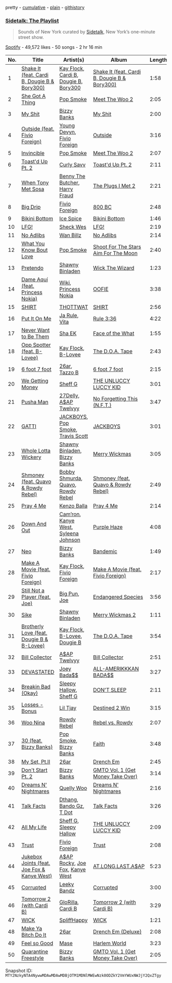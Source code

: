 pretty - [cumulative](/playlists/cumulative/37i9dQZF1DX9cjKvsL1KlZ.md) - [plain](/playlists/plain/37i9dQZF1DX9cjKvsL1KlZ) - [githistory](https://github.githistory.xyz/mackorone/spotify-playlist-archive/blob/main/playlists/plain/37i9dQZF1DX9cjKvsL1KlZ)

### [Sidetalk: The Playlist](https://open.spotify.com/playlist/37i9dQZF1DX9cjKvsL1KlZ)

> Sounds of New York curated by <a href="https://www.instagram.com/sidetalknyc/">Sidetalk</a>, New York’s one\-minute street show.

[Spotify](https://open.spotify.com/user/spotify) - 49,572 likes - 50 songs - 2 hr 16 min

| No. | Title | Artist(s) | Album | Length |
|---|---|---|---|---|
| 1 | [Shake It \(feat\. Cardi B, Dougie B & Bory300\)](https://open.spotify.com/track/0RkCnqwF8Tfl2QGPZwopyk) | [Kay Flock](https://open.spotify.com/artist/2AMeiDbfU2vonrTkpXDKUu), [Cardi B](https://open.spotify.com/artist/4kYSro6naA4h99UJvo89HB), [Dougie B](https://open.spotify.com/artist/6ykgQbKcZFy5qoKBU4YiWj), [Bory300](https://open.spotify.com/artist/77oGJAObEl8wdAUrknL1gH) | [Shake It \(feat\. Cardi B, Dougie B & Bory300\)](https://open.spotify.com/album/0Kr65MJsLayLENRXxrlW3Z) | 1:58 |
| 2 | [She Got A Thing](https://open.spotify.com/track/26CqCHDhGPFqaL9GdhuYNV) | [Pop Smoke](https://open.spotify.com/artist/0eDvMgVFoNV3TpwtrVCoTj) | [Meet The Woo 2](https://open.spotify.com/album/4MZnolldq7ciKKlbVDzLm5) | 2:05 |
| 3 | [My Shit](https://open.spotify.com/track/1HmhJrabjvTHZlkKDUzZfX) | [Bizzy Banks](https://open.spotify.com/artist/7s3eCGNZMrwUQraXlocCBv) | [My Shit](https://open.spotify.com/album/7C6YsJ2PYab0ydSTP7BQB2) | 2:00 |
| 4 | [Outside \(feat\. Fivio Foreign\)](https://open.spotify.com/track/5zbxkF1osnZlRAknPax4D9) | [Young Devyn](https://open.spotify.com/artist/5JPJZcr0m2OkOEA1pagpSb), [Fivio Foreign](https://open.spotify.com/artist/14CHVeJGrR5xgUGQFV5BVM) | [Outside](https://open.spotify.com/album/0qWG2omWgkNk3bgF7CqgEA) | 3:16 |
| 5 | [Invincible](https://open.spotify.com/track/792HwhrdO3ErRKL5yRe4Ge) | [Pop Smoke](https://open.spotify.com/artist/0eDvMgVFoNV3TpwtrVCoTj) | [Meet The Woo 2](https://open.spotify.com/album/4MZnolldq7ciKKlbVDzLm5) | 2:07 |
| 6 | [Toast'd Up Pt\. 2](https://open.spotify.com/track/1Pehz8PNPqHKxVws6XOoTV) | [Curly Savv](https://open.spotify.com/artist/3DDlyCYQLZS5OGVJ2gCK0c) | [Toast'd Up Pt\. 2](https://open.spotify.com/album/5HaU6o1D6PBpL2l8WJkj1Y) | 2:11 |
| 7 | [When Tony Met Sosa](https://open.spotify.com/track/4ahc42KacGWjE3j0DPNSK5) | [Benny The Butcher](https://open.spotify.com/artist/5Matrg5du62bXwer29cU5T), [Harry Fraud](https://open.spotify.com/artist/37ASGd4rWpHjuVonnYAN6S) | [The Plugs I Met 2](https://open.spotify.com/album/20XfOL0gmcOQhupwC2bMDj) | 2:21 |
| 8 | [Big Drip](https://open.spotify.com/track/3hbZsQXQNbPMBmgI7O0CTv) | [Fivio Foreign](https://open.spotify.com/artist/14CHVeJGrR5xgUGQFV5BVM) | [800 BC](https://open.spotify.com/album/2F8sqO6n3U3NO8t1qVLWs0) | 2:48 |
| 9 | [Bikini Bottom](https://open.spotify.com/track/27Qz0cFmMGADsniMeUwyUe) | [Ice Spice](https://open.spotify.com/artist/3LZZPxNDGDFVSIPqf4JuEf) | [Bikini Bottom](https://open.spotify.com/album/2n38ZBBmPSssEGGPgu6NPl) | 1:46 |
| 10 | [LFG!](https://open.spotify.com/track/5MsO7aTFKXvUy8ziyLZYOX) | [Sheck Wes](https://open.spotify.com/artist/2RDOrhPqAM4jzTRCEb19qX) | [LFG!](https://open.spotify.com/album/2wDbdF7U0vIfsbqZBbD72B) | 2:19 |
| 11 | [No Adlibs](https://open.spotify.com/track/03xmi6J5kE6lnr4BfokGBu) | [Wan Billz](https://open.spotify.com/artist/4ptT7PqXaXDwMBZdiOq3ge) | [No Adlibs](https://open.spotify.com/album/1AATPemo63RsvrpQMg24b0) | 2:14 |
| 12 | [What You Know Bout Love](https://open.spotify.com/track/1tkg4EHVoqnhR6iFEXb60y) | [Pop Smoke](https://open.spotify.com/artist/0eDvMgVFoNV3TpwtrVCoTj) | [Shoot For The Stars Aim For The Moon](https://open.spotify.com/album/7e7t0MCrNDcJZsPwUKjmOc) | 2:40 |
| 13 | [Pretendo](https://open.spotify.com/track/1ZRlDcwda9ipvwlYLxdZ3G) | [Shawny Binladen](https://open.spotify.com/artist/0JfrGVffhKwF36QHW9HXOL) | [Wick The Wizard](https://open.spotify.com/album/24lIwmoIuDulxSR9u5crmP) | 1:23 |
| 14 | [Dame Aquí \(feat\. Princess Nokia\)](https://open.spotify.com/track/2TLZfZT33gFzQi3GTlFG3e) | [Wiki](https://open.spotify.com/artist/78X7quh8fqAGZ42OpLmUW0), [Princess Nokia](https://open.spotify.com/artist/6lay1nwbE6hTx1jivysUAL) | [OOFIE](https://open.spotify.com/album/5Ye9kDYxIZM0LVj1M1CvC6) | 3:38 |
| 15 | [SHIRT](https://open.spotify.com/track/3umJNfPLBiNmIsDg0Ebcuy) | [THOTTWAT](https://open.spotify.com/artist/16SkmlqKt2Xf6mqurZgpdt) | [SHIRT](https://open.spotify.com/album/42t9iuzETD7RIhLQazqAIv) | 2:56 |
| 16 | [Put It On Me](https://open.spotify.com/track/0OvwzS8FX73Bw7ykMRmffU) | [Ja Rule](https://open.spotify.com/artist/1J2VVASYAamtQ3Bt8wGgA6), [Vita](https://open.spotify.com/artist/3ot6fEzKvRrCnWy5BWlnxU) | [Rule 3:36](https://open.spotify.com/album/2PIXzzS8WEzv8Ws92qspEH) | 4:22 |
| 17 | [Never Want to Be Them](https://open.spotify.com/track/3WchIwLZMo7OnQah3oVbON) | [Sha EK](https://open.spotify.com/artist/3jVAqTL4NbB88q4lj94VX9) | [Face of the What](https://open.spotify.com/album/0hA6PDNYcFeSJYj4CceZuL) | 1:55 |
| 18 | [Opp Spotter \(feat\. B\-Lovee\)](https://open.spotify.com/track/5KPeT0pL0rK6x8fesfvcGs) | [Kay Flock](https://open.spotify.com/artist/2AMeiDbfU2vonrTkpXDKUu), [B\-Lovee](https://open.spotify.com/artist/7hf5PZjVOqTQ2id3PF7I5Y) | [The D.O.A\. Tape](https://open.spotify.com/album/5DMfgmlbRD0HeUi5QQgOAD) | 2:43 |
| 19 | [6 foot 7 foot](https://open.spotify.com/track/5NmzosNjAiwHUXxi3jfOy2) | [26ar](https://open.spotify.com/artist/5Juzk12OF6455izbnUr10x), [Tazzo B](https://open.spotify.com/artist/6xq21H5LtfKGLHs8LRsdkG) | [6 foot 7 foot](https://open.spotify.com/album/42WX64EFrVX9hMaguk1TqT) | 2:15 |
| 20 | [We Getting Money](https://open.spotify.com/track/4B1HkmoPxGnIiovU1iy4IL) | [Sheff G](https://open.spotify.com/artist/1tG7s7S4sq2eFFW0QZyLbm) | [THE UNLUCCY LUCCY KID](https://open.spotify.com/album/3Xvvi8uwGnuj9nF7fr2h39) | 3:01 |
| 21 | [Pusha Man](https://open.spotify.com/track/5qNqTVBAbtPRKH3KHiUAu8) | [27Delly](https://open.spotify.com/artist/17Y9T6RYbruDp0XDIMB6xT), [A$AP Twelvyy](https://open.spotify.com/artist/0tPjSrb43a58uznKru1k2P) | [No Forgetting This \(N.F.T.\)](https://open.spotify.com/album/4SsPpuTKIGKbZPJWkjLkIe) | 3:47 |
| 22 | [GATTI](https://open.spotify.com/track/40mjsnRjCpycdUw3xhS20g) | [JACKBOYS](https://open.spotify.com/artist/7A8S43ryYdbWpJKeHRZRcq), [Pop Smoke](https://open.spotify.com/artist/0eDvMgVFoNV3TpwtrVCoTj), [Travis Scott](https://open.spotify.com/artist/0Y5tJX1MQlPlqiwlOH1tJY) | [JACKBOYS](https://open.spotify.com/album/1Sf8GsXG32t0jNrX11xqWx) | 3:01 |
| 23 | [Whole Lotta Wickery](https://open.spotify.com/track/5EqD4DdoK0FGgsSMP9HORW) | [Shawny Binladen](https://open.spotify.com/artist/0JfrGVffhKwF36QHW9HXOL), [Bizzy Banks](https://open.spotify.com/artist/7s3eCGNZMrwUQraXlocCBv) | [Merry Wickmas](https://open.spotify.com/album/7maLkOMxNNkoHbVE8VWVka) | 3:05 |
| 24 | [Shmoney \(feat\. Quavo & Rowdy Rebel\)](https://open.spotify.com/track/10TaZTWBzpWwDTVlsfXzMf) | [Bobby Shmurda](https://open.spotify.com/artist/34Y0ldeyUv7jBvukWOGASO), [Quavo](https://open.spotify.com/artist/0VRj0yCOv2FXJNP47XQnx5), [Rowdy Rebel](https://open.spotify.com/artist/6LXRvV2OAtXF7685fzh3mj) | [Shmoney \(feat\. Quavo & Rowdy Rebel\)](https://open.spotify.com/album/5npQCHNuLe3ydFr1bx4sib) | 2:49 |
| 25 | [Pray 4 Me](https://open.spotify.com/track/1wDAnC2XbwoDwbOpowab5H) | [Kenzo Balla](https://open.spotify.com/artist/7J7r6Srf58AAPsTJrEXMCp) | [Pray 4 Me](https://open.spotify.com/album/0mipBFGRTFVyKeCupIXgly) | 2:14 |
| 26 | [Down And Out](https://open.spotify.com/track/5mEwhCsqadBZIE7SSrv1gC) | [Cam’ron](https://open.spotify.com/artist/7iMvwE8qANp3aIfAGKEAwS), [Kanye West](https://open.spotify.com/artist/5K4W6rqBFWDnAN6FQUkS6x), [Syleena Johnson](https://open.spotify.com/artist/1lE6SEy8f84Zhjvp7r8yTD) | [Purple Haze](https://open.spotify.com/album/4k6ci0PJUSV8CeQDTBfm44) | 4:08 |
| 27 | [Neo](https://open.spotify.com/track/5LC0t1RQcxwO1cyLnmPPxX) | [Bizzy Banks](https://open.spotify.com/artist/7s3eCGNZMrwUQraXlocCBv) | [Bandemic](https://open.spotify.com/album/1k0h2GG20oGhgNVCKhOopz) | 1:49 |
| 28 | [Make A Movie \(feat\. Fivio Foreign\)](https://open.spotify.com/track/6fDlAcex9PxMcvw4eiZjLq) | [Kay Flock](https://open.spotify.com/artist/2AMeiDbfU2vonrTkpXDKUu), [Fivio Foreign](https://open.spotify.com/artist/14CHVeJGrR5xgUGQFV5BVM) | [Make A Movie \(feat\. Fivio Foreign\)](https://open.spotify.com/album/4HFKc1vf00ooiAXuPIf5xv) | 2:17 |
| 29 | [Still Not a Player \(feat\. Joe\)](https://open.spotify.com/track/5kWShBA43yNFBzHk7g1Mtd) | [Big Pun](https://open.spotify.com/artist/2Xu7q46Hf02xOoEIm4E1Qs), [Joe](https://open.spotify.com/artist/3zTOe1BtyTkwNvYZOxXktX) | [Endangered Species](https://open.spotify.com/album/4Dj07YyIWIvo3dUYinvqvR) | 3:56 |
| 30 | [Sike](https://open.spotify.com/track/5Lp8hAVrPUDn3CuuBP5W0F) | [Shawny Binladen](https://open.spotify.com/artist/0JfrGVffhKwF36QHW9HXOL) | [Merry Wickmas 2](https://open.spotify.com/album/41u5LevaGxYvQAavEby3jC) | 1:11 |
| 31 | [Brotherly Love \(feat\. Dougie B & B\-Lovee\)](https://open.spotify.com/track/34YnZOLkvAxH6K7ZXutHOo) | [Kay Flock](https://open.spotify.com/artist/2AMeiDbfU2vonrTkpXDKUu), [B\-Lovee](https://open.spotify.com/artist/7hf5PZjVOqTQ2id3PF7I5Y), [Dougie B](https://open.spotify.com/artist/6ykgQbKcZFy5qoKBU4YiWj) | [The D.O.A\. Tape](https://open.spotify.com/album/5DMfgmlbRD0HeUi5QQgOAD) | 3:54 |
| 32 | [Bill Collector](https://open.spotify.com/track/1mK4BOz3QISKVDzEuapWlj) | [A$AP Twelvyy](https://open.spotify.com/artist/0tPjSrb43a58uznKru1k2P) | [Bill Collector](https://open.spotify.com/album/5hIwDv7vnaEoa2NWy6kk9d) | 2:51 |
| 33 | [DEVASTATED](https://open.spotify.com/track/4PnNzWe1LJoAMD5j5RHpI0) | [Joey Bada$$](https://open.spotify.com/artist/2P5sC9cVZDToPxyomzF1UH) | [ALL\-AMERIKKKAN BADA$$](https://open.spotify.com/album/2ZmDoyNYarmubD4vTfwh6g) | 3:27 |
| 34 | [Breakin Bad \(Okay\)](https://open.spotify.com/track/2KMPEI406H9G8UqiWDfuTK) | [Sleepy Hallow](https://open.spotify.com/artist/6EPlBSH2RSiettczlz7ihV), [Sheff G](https://open.spotify.com/artist/1tG7s7S4sq2eFFW0QZyLbm) | [DON'T SLEEP](https://open.spotify.com/album/0giyK2LuJ6wcfVN2QXDIlB) | 2:11 |
| 35 | [Losses \- Bonus](https://open.spotify.com/track/71sCy1XpXl9rxTEu4XIPcR) | [Lil Tjay](https://open.spotify.com/artist/6jGMq4yGs7aQzuGsMgVgZR) | [Destined 2 Win](https://open.spotify.com/album/3MEKpJ7wSSp6Z661ThjrUJ) | 3:15 |
| 36 | [Woo Nina](https://open.spotify.com/track/5h0Z4h27VDrbaZOzjOi9nB) | [Rowdy Rebel](https://open.spotify.com/artist/6LXRvV2OAtXF7685fzh3mj) | [Rebel vs\. Rowdy](https://open.spotify.com/album/0zxvDMvFNW7h9JQb4oq2eS) | 2:07 |
| 37 | [30 \(feat\. Bizzy Banks\)](https://open.spotify.com/track/24YG5Z8Of1VHovrfXsbvCZ) | [Pop Smoke](https://open.spotify.com/artist/0eDvMgVFoNV3TpwtrVCoTj), [Bizzy Banks](https://open.spotify.com/artist/7s3eCGNZMrwUQraXlocCBv) | [Faith](https://open.spotify.com/album/2MlT9dGKoGH2hsfcz7UUXL) | 3:48 |
| 38 | [My Set, Pt.II](https://open.spotify.com/track/5OTiGat69zVXnW982TbgIQ) | [26ar](https://open.spotify.com/artist/5Juzk12OF6455izbnUr10x) | [Drench Em](https://open.spotify.com/album/5S5RHz9pTEe4P632bBiAmD) | 2:45 |
| 39 | [Don't Start Pt\. 2](https://open.spotify.com/track/4J1CPErx9yCZFirUXAxQVp) | [Bizzy Banks](https://open.spotify.com/artist/7s3eCGNZMrwUQraXlocCBv) | [GMTO Vol\. 1 \(Get Money Take Over\)](https://open.spotify.com/album/4UDPZgxZy3VnIFQ8os0G29) | 3:14 |
| 40 | [Dreams N' Nightmares](https://open.spotify.com/track/6q8UIzUSII0Nw62S1IBOIg) | [Quelly Woo](https://open.spotify.com/artist/5PPetvBg4hGBkco4Y267hd) | [Dreams N' Nightmares](https://open.spotify.com/album/4CdqgQybE89xHoIgFYfLnU) | 2:16 |
| 41 | [Talk Facts](https://open.spotify.com/track/7nCuL6OjPaQERu3unCv5Xc) | [Dthang](https://open.spotify.com/artist/2THPifY3pg9crvJrg9yOzr), [Bando Gz](https://open.spotify.com/artist/7yFeIyZWWftVpx9huDIxvh), [T Dot](https://open.spotify.com/artist/4Lt8by3K29vseH2bTZNx0p) | [Talk Facts](https://open.spotify.com/album/52K5mC4r0jHV6H8D2HXFLy) | 3:26 |
| 42 | [All My Life](https://open.spotify.com/track/3wsYSS0TEI5ERTuDNfiU7t) | [Sheff G](https://open.spotify.com/artist/1tG7s7S4sq2eFFW0QZyLbm), [Sleepy Hallow](https://open.spotify.com/artist/6EPlBSH2RSiettczlz7ihV) | [THE UNLUCCY LUCCY KID](https://open.spotify.com/album/3Xvvi8uwGnuj9nF7fr2h39) | 2:09 |
| 43 | [Trust](https://open.spotify.com/track/4VqFPmogUJw9NHBKxUKtiw) | [Fivio Foreign](https://open.spotify.com/artist/14CHVeJGrR5xgUGQFV5BVM) | [Trust](https://open.spotify.com/album/4P3x3MxVxNUBN0y7z98RC3) | 2:08 |
| 44 | [Jukebox Joints \(feat\. Joe Fox & Kanye West\)](https://open.spotify.com/track/2gAGWaK4wvt2xrFUlR4mK8) | [A$AP Rocky](https://open.spotify.com/artist/13ubrt8QOOCPljQ2FL1Kca), [Joe Fox](https://open.spotify.com/artist/2Dbnk0YRTPpKu46XzMf9nu), [Kanye West](https://open.spotify.com/artist/5K4W6rqBFWDnAN6FQUkS6x) | [AT.LONG.LAST.A$AP](https://open.spotify.com/album/3arNdjotCvtiiLFfjKngMc) | 5:23 |
| 45 | [Corrupted](https://open.spotify.com/track/4gPP2pnJsOb4fW198ngy8n) | [Leeky Bandz](https://open.spotify.com/artist/08UUGGbQJQENS4gOd6VU00) | [Corrupted](https://open.spotify.com/album/6DjII1bWG83jqB6LjBZFAb) | 3:00 |
| 46 | [Tomorrow 2 \(with Cardi B\)](https://open.spotify.com/track/7KXVIAuw3m2hxZanrpSXS3) | [GloRilla](https://open.spotify.com/artist/2qoQgPAilErOKCwE2Y8wOG), [Cardi B](https://open.spotify.com/artist/4kYSro6naA4h99UJvo89HB) | [Tomorrow 2 \(with Cardi B\)](https://open.spotify.com/album/5o1xUBd8aM7qFhjlBXiIpb) | 3:29 |
| 47 | [WICK](https://open.spotify.com/track/3hhTeIwULQvxl3GaeJJ1o2) | [SpliffHappy](https://open.spotify.com/artist/5K8DPehdUSrqBsICbIxDOR) | [WICK](https://open.spotify.com/album/7AUyTx5Ku4MvA4enIW2PZ3) | 1:21 |
| 48 | [Make Ya Bitch Do It](https://open.spotify.com/track/5FMGoiWhqEsDMXdzyYKVpV) | [26ar](https://open.spotify.com/artist/5Juzk12OF6455izbnUr10x) | [Drench Em \(Deluxe\)](https://open.spotify.com/album/6h8qPgYAhUV7tIIuPJ95hN) | 2:08 |
| 49 | [Feel so Good](https://open.spotify.com/track/7hfRrdFJgFKK3cJ4rmkecE) | [Mase](https://open.spotify.com/artist/1wiBLzTI7z9RUwEpNPdFT6) | [Harlem World](https://open.spotify.com/album/21YtqAiqXNGuvWNBS0JvOy) | 3:23 |
| 50 | [Quarantine Freestyle](https://open.spotify.com/track/0FbadhqQBOrKje9TmwfXl7) | [Bizzy Banks](https://open.spotify.com/artist/7s3eCGNZMrwUQraXlocCBv) | [GMTO Vol\. 1 \(Get Money Take Over\)](https://open.spotify.com/album/4UDPZgxZy3VnIFQ8os0G29) | 2:05 |

Snapshot ID: `MTY2NzkyNTA4NywwMDAwMDAwMDBjOTM1MDNlMWEwNzk0ODZkY2VmYWUxNWJjY2QxZTgy`
